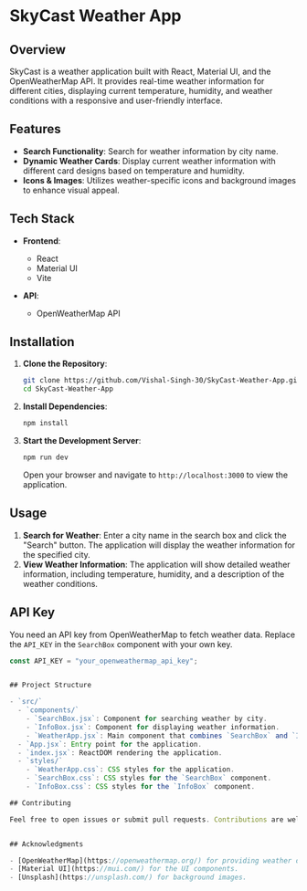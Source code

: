 # SkyCast Weather App

## Overview

SkyCast is a weather application built with React, Material UI, and the OpenWeatherMap API. It provides real-time weather information for different cities, displaying current temperature, humidity, and weather conditions with a responsive and user-friendly interface.

## Features

- **Search Functionality**: Search for weather information by city name.
- **Dynamic Weather Cards**: Display current weather information with different card designs based on temperature and humidity.
- **Icons & Images**: Utilizes weather-specific icons and background images to enhance visual appeal.

## Tech Stack

- **Frontend**:
  - React
  - Material UI
  - Vite

- **API**:
  - OpenWeatherMap API

## Installation

1. **Clone the Repository**:

    ```bash
    git clone https://github.com/Vishal-Singh-30/SkyCast-Weather-App.git
    cd SkyCast-Weather-App
    ```

2. **Install Dependencies**:

    ```bash
    npm install
    ```

3. **Start the Development Server**:

    ```bash
    npm run dev
    ```

    Open your browser and navigate to `http://localhost:3000` to view the application.

## Usage

1. **Search for Weather**: Enter a city name in the search box and click the "Search" button. The application will display the weather information for the specified city.
2. **View Weather Information**: The application will show detailed weather information, including temperature, humidity, and a description of the weather conditions.

## API Key

You need an API key from OpenWeatherMap to fetch weather data. Replace the `API_KEY` in the `SearchBox` component with your own key.

```javascript
const API_KEY = "your_openweathermap_api_key";


## Project Structure

- `src/`
  - `components/`
    - `SearchBox.jsx`: Component for searching weather by city.
    - `InfoBox.jsx`: Component for displaying weather information.
    - `WeatherApp.jsx`: Main component that combines `SearchBox` and `InfoBox`.
  - `App.jsx`: Entry point for the application.
  - `index.jsx`: ReactDOM rendering the application.
  - `styles/`
    - `WeatherApp.css`: CSS styles for the application.
    - `SearchBox.css`: CSS styles for the `SearchBox` component.
    - `InfoBox.css`: CSS styles for the `InfoBox` component.

## Contributing

Feel free to open issues or submit pull requests. Contributions are welcome!


## Acknowledgments

- [OpenWeatherMap](https://openweathermap.org/) for providing weather data.
- [Material UI](https://mui.com/) for the UI components.
- [Unsplash](https://unsplash.com/) for background images.


